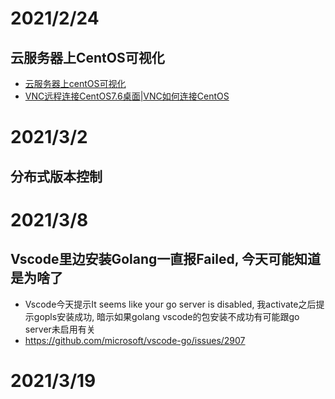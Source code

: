 # 2021/2/24
## 云服务器上CentOS可视化
- [云服务器上centOS可视化](https://blog.csdn.net/qq_37666178/article/details/88071108)
- [VNC远程连接CentOS7.6桌面|VNC如何连接CentOS](https://zhuanlan.zhihu.com/p/87760397)

# 2021/3/2
## 分布式版本控制

# 2021/3/8
## Vscode里边安装Golang一直报Failed, 今天可能知道是为啥了
- Vscode今天提示It seems like your go server is disabled, 我activate之后提示gopls安装成功, 暗示如果golang vscode的包安装不成功有可能跟go server未启用有关
- https://github.com/microsoft/vscode-go/issues/2907

# 2021/3/19
## 